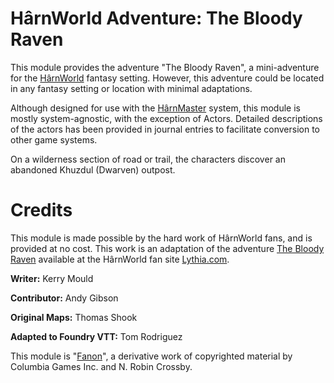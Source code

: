 # HârnWorld Adventure: The Bloody Raven

This module provides the adventure "The Bloody Raven", a mini-adventure for the
[HârnWorld](https://columbiagames.com/harnworld/) fantasy setting. However, this
adventure could be located in any fantasy setting or location with minimal adaptations.

Although designed for use with the [HârnMaster](https://foundryvtt.com/packages/hm3)
system, this module is mostly system-agnostic, with the exception of Actors.
Detailed descriptions of the actors has been provided in journal entries to facilitate
conversion to other game systems.

On a wilderness section of road or trail, the characters discover an abandoned Khuzdul
(Dwarven) outpost.

# Credits

This module is made possible by the hard work of HârnWorld fans, and is provided at no
cost. This work is an adaptation of the adventure [The Bloody Raven](https://www.lythia.com/adventures/bloody-raven/) available at
the HârnWorld fan site [Lythia.com](https://www.lythia.com/).

**Writer:** Kerry Mould

**Contributor:** Andy Gibson

**Original Maps:** Thomas Shook

**Adapted to Foundry VTT:** Tom Rodriguez

This module is "[Fanon](https://www.lythia.com/about/publishing-fan-written-material/)", a derivative work of copyrighted material by Columbia Games Inc. and N. Robin Crossby.

